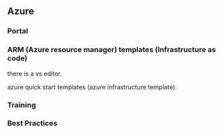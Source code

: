 ## Azure

### Portal


### ARM (Azure resource manager) templates (Infrastructure as code)
there is a vs editor.

azure quick start templates (azure infrastructure template).



### Training


### Best Practices
